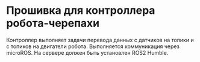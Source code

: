 # Прошивка для контроллера робота-черепахи
Контроллер выполняет задачи перевода данных с датчиков на топики и с топиков на двигатели робота. Выполняется коммуникация через microROS. На сервере должен быть установлен ROS2 Humble.